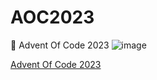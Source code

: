 # AOC2023
🎁 Advent Of Code 2023
![image](https://github.com/LukasKlockenhoff/AOC2023/assets/71593985/4da5435c-3565-448f-a051-ab140b68dda1)

[Advent Of Code 2023](https://adventofcode.com/)

